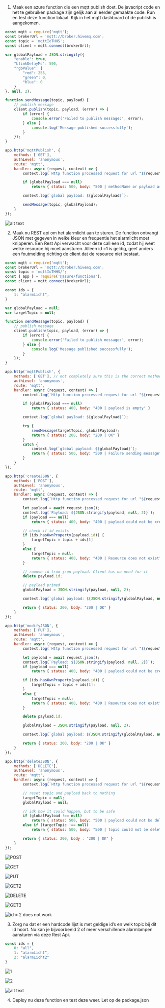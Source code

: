 1.	Maak een azure function die een mqtt publish doet. De javacript code en het te gebruiken package zijn gelijk aan al eerder gemaakte code. Run en test deze function lokaal. Kijk in het mqtt dashboard of de publish is aangekomen.

```js
const mqtt = require('mqtt');
const brokerUrl = 'mqtt://broker.hivemq.com';
const topic = 'mqttIoTHHS';
const client = mqtt.connect(brokerUrl);

var globalPayload = JSON.stringify({
    "enable": true,
    "blinkDelayMs": 500,
    "rgbValue": {
        "red": 255,
        "green": 0,
        "blue": 0
    }
}, null, 2);

function sendMessage(topic, payload) {
    // publish message
    client.publish(topic, payload, (error) => {
        if (error) {
            console.error('Failed to publish message:', error);
        } else {
            console.log('Message published successfully');
        }
    });
}

app.http('mqttPublish', {
    methods: ['GET'],
    authLevel: 'anonymous',
    route: 'mqtt',
    handler: async (request, context) => {
        context.log(`Http function processed request for url "${request.url}"`);

        if (globalPayload === null)
            return { status: 500, body: "500 | methodName or payload are empty" }

        context.log(`global payload: ${globalPayload}`);

        sendMessage(topic, globalPayload);
    }
});
```

![alt text](image.png)

2. Maak nu REST api om het alarmlicht aan te sturen. De function ontvangt JSON met gegeven in welke kleur en frequentie het alarmlicht moet knipperen. Een Rest Api verwacht voor deze call een id, zodat hij weet welke resource hij moet aansturen. Alleen id =1 is geldig, geef anders een foutmelding richting de client dat de resource niet bestaat.

```js
const mqtt = require('mqtt');
const brokerUrl = 'mqtt://broker.hivemq.com';
const topic = 'mqttIoTHHS/';
const { app } = require('@azure/functions');
const client = mqtt.connect(brokerUrl);

const ids = {
    1: "alarmLicht",
}

var globalPayload = null;
var targetTopic = null;

function sendMessage(topic, payload) {
    // publish message
    client.publish(topic, payload, (error) => {
        if (error) {
            console.error('Failed to publish message:', error);
        } else {
            console.log('Message published successfully');
        }
    });
}

app.http('mqttPublish', {
    methods: ['GET'], // not completely sure this is the correct method for this, but I guess we are requesting data
    authLevel: 'anonymous',
    route: 'mqtt',
    handler: async (request, context) => {
        context.log(`Http function processed request for url "${request.url}"`);

        if (globalPayload === null)
            return { status: 400, body: "400 | payload is empty" }

        context.log(`global payload: ${globalPayload}`);

        try {
            sendMessage(targetTopic, globalPayload);
            return { status: 200, body: "200 | OK" }
        }
        catch {
            context.log(`global payload: ${globalPayload}`);
            return { status: 500, body: "500 | Failure sending message" }
        }
    }
});

app.http('createJSON', {
    methods: ['POST'],
    authLevel: 'anonymous',
    route: 'mqtt',
    handler: async (request, context) => {
        context.log(`Http function processed request for url "${request.url}"`);

        let payload = await request.json();
        context.log(`Payload: ${JSON.stringify(payload, null, 2)}`);
        if (payload === null)
            return { status: 400, body: "400 | payload could not be created" }

        // check if id exists
        if (ids.hasOwnProperty(payload.id)) {
            targetTopic = topic + ids[1]
        }
        else {
            targetTopic = null;
            return { status: 400, body: "400 | Resource does not exist" }
        }

        // remove id from json payload. Client has no need for it
        delete payload.id;

        // payload primed
        globalPayload = JSON.stringify(payload, null, 2);

        context.log(`global payload: ${JSON.stringify(globalPayload, null, 2)}`);

        return { status: 200, body: "200 | OK" }
    }
});

app.http('modifyJSON', {
    methods: ['PUT'],
    authLevel: 'anonymous',
    route: 'mqtt',
    handler: async (request, context) => {
        context.log(`Http function processed request for url "${request.url}"`);

        let payload = await request.json();
        context.log(`Payload: ${JSON.stringify(payload, null, 2)}`);
        if (payload === null)
            return { status: 400, body: "400 | payload could not be created" }

        if (ids.hasOwnProperty(payload.id)) {
            targetTopic = topic + ids[1];
        }
        else {
            targetTopic = null;
            return { status: 400, body: "400 | Resource does not exist" }
        }

        delete payload.id;

        globalPayload = JSON.stringify(payload, null, 2);

        context.log(`global payload: ${JSON.stringify(globalPayload, null, 2)}`);

        return { status: 200, body: "200 | OK" }
    }
});

app.http('deleteJSON', {
    methods: ['DELETE'],
    authLevel: 'anonymous',
    route: 'mqtt',
    handler: async (request, context) => {
        context.log(`Http function processed request for url "${request.url}"`);

        // reset topic and payload back to nothing
        targetTopic = null;
        globalPayload = null;

        // idk how it could happen, but to be safe
        if (globalPayload !== null)
            return { status: 500, body: "500 | payload could not be deleted" }
        else if (targetTopic !== null)
            return { status: 500, body: "500 | topic could not be deleted" }

        return { status: 200, body : "200 | OK" }
    }
});
```

![POST](image-1.png)

![GET](image-2.png)

![PUT](image-3.png)

![GET2](image-4.png)

![DELETE](image-5.png)

![GET3](image-6.png)

![id = 2 does not work](image-7.png)

3. Zorg nu dat er een hardcode lijst is met geldige id’s en welk topic bij dit id hoort. Nu kan je bijvoorbeeld 2 of meer verschillende alarmlampen aansturen via deze Rest Api. 

```js
const ids = {
    0: "all",
    1: "alarmLicht",
    2: "alarmLicht2"
}
```

![1](image-8.png)

![2](image-9.png)

![alt text](image-10.png)

4. Deploy nu deze function en test deze weer. Let op de package.json
